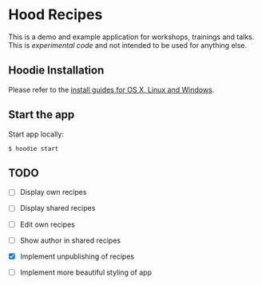 # Hood Recipes

This is a demo and example application for workshops, trainings and talks. This
is *experimental code* and not intended to be used for anything else.

## Hoodie Installation

Please refer to the [install guides for OS X, Linux and Windows](http://hood.ie/#installation).

## Start the app

Start app locally:

    $ hoodie start

## TODO

* [ ] Display own recipes
* [ ] Display shared recipes
* [ ] Edit own recipes
* [ ] Show author in shared recipes
* [x] Implement unpublishing of recipes
* [ ] Implement more beautiful styling of app

